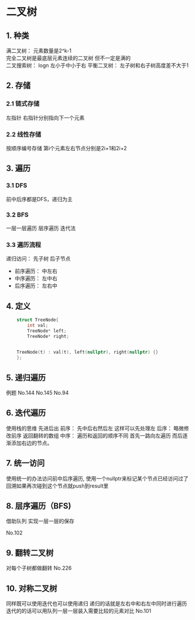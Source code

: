 # 二叉树

## 1. 种类

满二叉树： 元素数量是2^k-1  
完全二叉树是最底层元素连续的二叉树 但不一定是满的  
二叉搜索树： logn 左小于中小于右
平衡二叉树： 左子树和右子树高度差不大于1  

## 2. 存储

### 2.1 链式存储

左指针 右指针分别指向下一个元素  

### 2.2 线性存储

按顺序编号存储 第i个元素左右节点分别是2i+1和2i+2  

## 3. 遍历

### 3.1 DFS

前中后序都是DFS，递归为主

### 3.2 BFS

一层一层遍历 层序遍历 迭代法  

### 3.3 遍历流程

递归访问： 先子树 后子节点

+ 前序遍历： 中左右
+ 中序遍历： 左中右
+ 后序遍历： 左右中

## 4. 定义

```CPP
    struct TreeNode{
        int val;
        TreeNode* left;
        TreeNode* right;
    

    TreeNode(t) : val(t), left(nullptr), right(nullptr) {}
    };
```

## 5. 递归遍历

例题 No.144 No.145 No.94

## 6. 迭代遍历

使用栈的思维 先进后出
前序： 先中后右然后左 这样可以先处理左
后序： 略微修改前序 返回翻转的数组
中序： 遍历和返回的顺序不同 首先一路向左遍历 而后逐渐添加右边的节点。

## 7. 统一访问

使用统一的办法访问前中后序遍历, 使用一个nullptr来标记某个节点已经访问过了
回溯如果再次碰到这个节点就push到result里

## 8. 层序遍历（BFS)

借助队列 实现一层一层的保存

No.102

## 9. 翻转二叉树

对每个子树都做翻转
No.226

## 10. 对称二叉树

同样既可以使用迭代也可以使用递归 递归的话就是左右中和右左中同时进行遍历 迭代的的话可以用队列一层一层装入需要比较的元素对比
No.101

